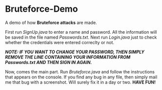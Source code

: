 # Bruteforce-Demo
A demo of how **Bruteforce attacks** are made.

First run _SignUp.java_ to enter a name and password. All the information will be saved in the file named _Passwords.txt_. Next run _Login.java_ just to check whether the credentials were entered correclty or not.

***NOTE: IF YOU WANT TO CHANGE YOUR PASSWORD, THEN SIMPLY REMOVE THE LINE CONTAINING YOUR INFORMATION FROM _Passwords.txt_ AND THEN SIGN IN AGAIN.***


Now, comes the main part. Run _Bruteforce.java_ and follow the instructions that appears on the console. If you find any bug in any file, then simply mail me that bug with a screenshot. Will surely fix it in a day or two. 
**HAVE FUN!**

